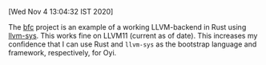 [Wed Nov  4 13:04:32 IST 2020]

The [bfc](https://github.com/Wilfred/bfc) project is an example of a working LLVM-backend in Rust using [llvm-sys](https://crates.io/crates/llvm-sys). This works fine on LLVM11 (current as of date). This increases my confidence that I can use Rust and `llvm-sys`
as the bootstrap language and framework, respectively, for Oyi.
